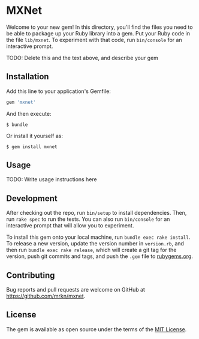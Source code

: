 # MXNet

Welcome to your new gem! In this directory, you'll find the files you need to be able to package up your Ruby library into a gem. Put your Ruby code in the file `lib/mxnet`. To experiment with that code, run `bin/console` for an interactive prompt.

TODO: Delete this and the text above, and describe your gem

## Installation

Add this line to your application's Gemfile:

```ruby
gem 'mxnet'
```

And then execute:

    $ bundle

Or install it yourself as:

    $ gem install mxnet

## Usage

TODO: Write usage instructions here

## Development

After checking out the repo, run `bin/setup` to install dependencies. Then, run `rake spec` to run the tests. You can also run `bin/console` for an interactive prompt that will allow you to experiment.

To install this gem onto your local machine, run `bundle exec rake install`. To release a new version, update the version number in `version.rb`, and then run `bundle exec rake release`, which will create a git tag for the version, push git commits and tags, and push the `.gem` file to [rubygems.org](https://rubygems.org).

## Contributing

Bug reports and pull requests are welcome on GitHub at https://github.com/mrkn/mxnet.

## License

The gem is available as open source under the terms of the [MIT License](http://opensource.org/licenses/MIT).

